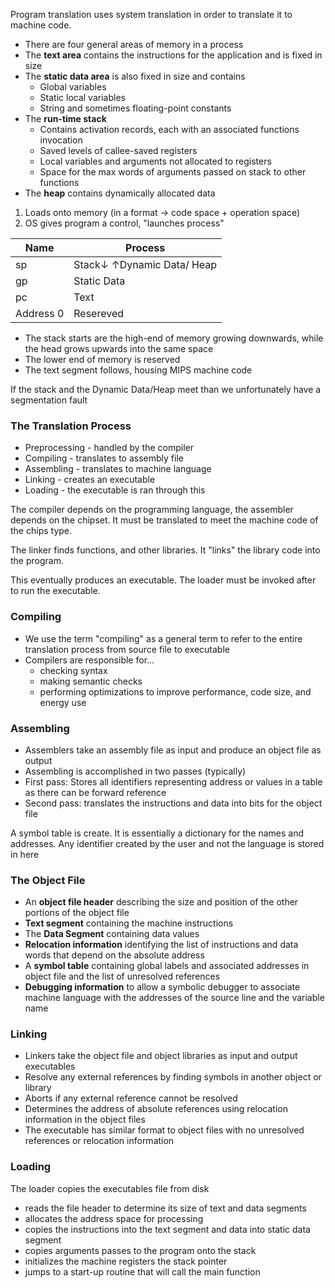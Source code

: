 Program translation uses system translation in order to translate it to machine code.

- There are four general areas of memory in a process
- The <strong>text area</strong> contains the instructions for the application and is fixed in size
- The <strong>static data area</strong> is also fixed in size and contains
	- Global variables 
	- Static local variables
	- String and sometimes floating-point constants
- The <strong>run-time stack</strong>
	- Contains activation records, each with an associated functions invocation
	- Saved levels of callee-saved registers
	- Local variables and arguments not allocated to registers
	- Space for the max words of arguments passed on stack to other functions
- The <strong>heap</strong> contains dynamically allocated data

1) Loads onto memory (in a format -> code space + operation space)
2) OS gives program a control, "launches process" 

Name|Process
-|-
sp|Stack↓ ↑Dynamic Data/ Heap
gp|Static Data
pc|Text
Address 0|Resereved

- The stack starts are the high-end of memory growing downwards, while the head grows upwards into the same space
- The lower end of memory is reserved
- The text segment follows, housing MIPS machine code

If the stack and the Dynamic Data/Heap meet than we unfortunately have a segmentation fault

<h3>The Translation Process</h3>

- Preprocessing - handled by the compiler
- Compiling - translates to assembly file
- Assembling - translates to machine language
- Linking - creates an executable
- Loading - the executable is ran through this 

The compiler depends on the programming language, the assembler depends on the chipset. It must be translated to meet the machine code of the chips type.

The linker finds functions, and other libraries. It "links" the library code into the program. 

This eventually produces an executable. The loader must be invoked after to run the executable. 

<h3>Compiling</h3>

- We use the term "compiling" as a general term to refer to the entire translation process from source file to executable
- Compilers are responsible for...
	- checking syntax
	- making semantic checks
	- performing optimizations to improve performance, code size, and energy use

<h3>Assembling</h3>

- Assemblers take an assembly file as input and produce an object file as output
- Assembling is accomplished in two passes (typically)
- First pass: Stores all identifiers representing address or values in a table as there can be forward reference
- Second pass: translates the instructions and data into bits for the object file

A symbol table is create. It is essentially a dictionary for the names and addresses. Any identifier created by the user and not the language is stored in here

<h3>The Object File</h3>

- An <strong>object file header</strong> describing the size and position of the other portions of the object file
- <strong>Text segment</strong> containing the machine instructions
- The <strong>Data Segment</strong> containing data values
- <strong>Relocation information</strong> identifying the list of instructions and data words that depend on the absolute address
- A <strong>symbol table</strong> containing global labels and associated addresses in object file and the list of unresolved references
- <strong>Debugging information</strong> to allow a symbolic debugger to associate machine language with the addresses of the source line and the variable name

<h3>Linking</h3>

- Linkers take the object file and object libraries as input and output executables
- Resolve any external references by finding symbols in another object or library
- Aborts if any external reference cannot be resolved
- Determines the address of absolute references using relocation information in the object files
- The executable has similar format to object files with no unresolved references or relocation information

<h3>Loading</h3>

The loader copies the executables file from disk
- reads the file header to determine its size of text and data segments
- allocates the address space for processing
- copies the instructions into the text segment and data into static data segment
- copies arguments passes to the program onto the stack
- initializes the machine registers the stack pointer
- jumps to a start-up routine that will call the main function
